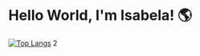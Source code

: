 # Hello World, I'm Isabela! 🌎

[![Top Langs](https://github-readme-stats.vercel.app/api/top-langs/?username=belamribeirop&layout=compact)](https://github.com/anuraghazra/github-readme-stats)
2
<!--
**belamribeirop/belamribeirop** is a ✨ _special_ ✨ repository because its `README.md` (this file) appears on your GitHub profile.

Here are some ideas to get you started:

- 🔭 I’m currently working on ...
- 🌱 I’m currently learning ...
- 👯 I’m looking to collaborate on ...
- 🤔 I’m looking for help with ...
- 💬 Ask me about ...
- 📫 How to reach me: ...
- 😄 Pronouns: ...
- ⚡ Fun fact: ...
-->
